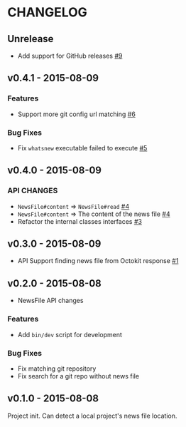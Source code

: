 # CHANGELOG

## Unrelease

- Add support for GitHub releases [#9](https://github.com/jollygoodcode/whatsnew/pull/9)

## v0.4.1 - 2015-08-09

### Features

- Support more git config url matching [#6](https://github.com/jollygoodcode/whatsnew/pull/6)

### Bug Fixes

- Fix `whatsnew` executable failed to execute [#5](https://github.com/jollygoodcode/whatsnew/pull/5)

## v0.4.0 - 2015-08-09

### API CHANGES

- `NewsFile#content` => `NewsFile#read` [#4](https://github.com/jollygoodcode/whatsnew/pull/4)
- `NewsFile#content` => The content of the news file [#4](https://github.com/jollygoodcode/whatsnew/pull/4)
- Refactor the internal classes interfaces [#3](https://github.com/jollygoodcode/whatsnew/pull/3)

## v0.3.0 - 2015-08-09

- API Support finding news file from Octokit response [#1](https://github.com/jollygoodcode/whatsnew/pull/1)

## v0.2.0 - 2015-08-08

- NewsFile API changes

### Features

- Add `bin/dev` script for development

### Bug Fixes

- Fix matching git repository
- Fix search for a git repo without news file

## v0.1.0 - 2015-08-08

Project init. Can detect a local project's news file location.

